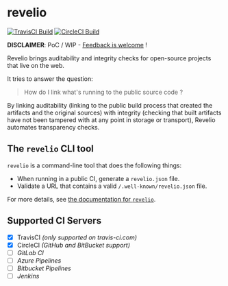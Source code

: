 # revelio

[![TravisCI Build](https://img.shields.io/travis/com/47ng/revelio.svg?label=Travis)](https://travis-ci.com/47ng/revelio)
[![CircleCI Build](https://img.shields.io/circleci/project/github/47ng/revelio/master.svg?label=CircleCI)](https://circleci.com/gh/47ng/revelio)

**DISCLAIMER**: PoC / WIP - [Feedback is welcome](https://github.com/47ng/revelio/issues) !

Revelio brings auditability and integrity checks for open-source projects
that live on the web.

It tries to answer the question:

> How do I link what's running to the public source code ?

By linking auditability (linking to the public build process that created the
artifacts and the original sources) with integrity (checking that built
artifacts have not been tampered with at any point in storage or transport),
Revelio automates transparency checks.

## The `revelio` CLI tool

`revelio` is a command-line tool that does the following things:

- When running in a public CI, generate a `revelio.json` file.
- Validate a URL that contains a valid `/.well-known/revelio.json` file.

For more details, see [the documentation for `revelio`](./revelio/readme.md).

## Supported CI Servers

- [x] TravisCI _(only supported on travis-ci.com)_
- [x] CircleCI _(GitHub and BitBucket support)_
- [ ] _GitLab CI_
- [ ] _Azure Pipelines_
- [ ] _Bitbucket Pipelines_
- [ ] _Jenkins_
